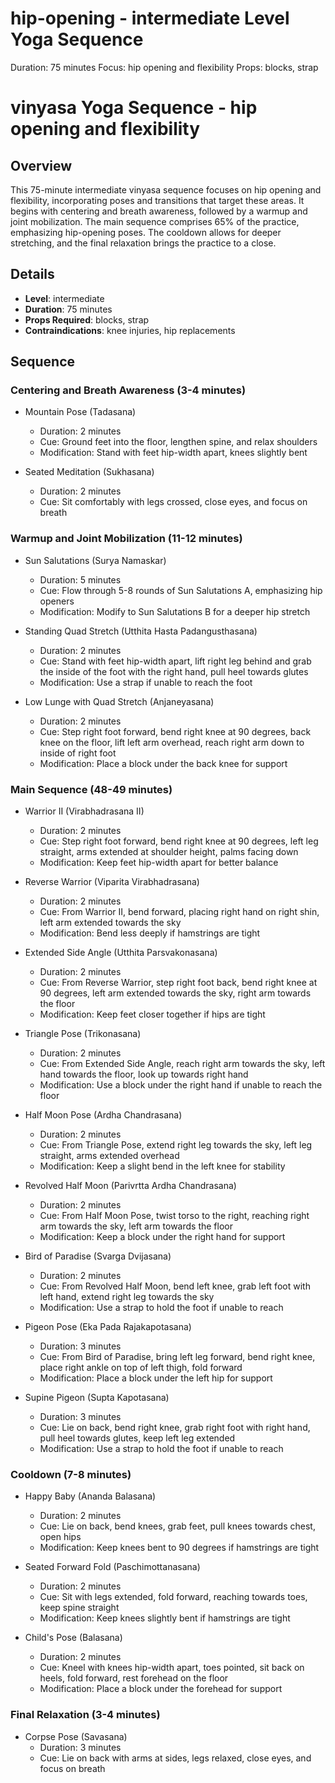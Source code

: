 # hip-opening - intermediate Level Yoga Sequence
Duration: 75 minutes
Focus: hip opening and flexibility
Props: blocks, strap
# vinyasa Yoga Sequence - hip opening and flexibility

## Overview

This 75-minute intermediate vinyasa sequence focuses on hip opening and flexibility, incorporating poses and transitions that target these areas. It begins with centering and breath awareness, followed by a warmup and joint mobilization. The main sequence comprises 65% of the practice, emphasizing hip-opening poses. The cooldown allows for deeper stretching, and the final relaxation brings the practice to a close.

## Details
- **Level**: intermediate
- **Duration**: 75 minutes
- **Props Required**: blocks, strap
- **Contraindications**: knee injuries, hip replacements

## Sequence

### Centering and Breath Awareness (3-4 minutes)
- Mountain Pose (Tadasana)
  - Duration: 2 minutes
  - Cue: Ground feet into the floor, lengthen spine, and relax shoulders
  - Modification: Stand with feet hip-width apart, knees slightly bent

- Seated Meditation (Sukhasana)
  - Duration: 2 minutes
  - Cue: Sit comfortably with legs crossed, close eyes, and focus on breath

### Warmup and Joint Mobilization (11-12 minutes)
- Sun Salutations (Surya Namaskar)
  - Duration: 5 minutes
  - Cue: Flow through 5-8 rounds of Sun Salutations A, emphasizing hip openers
  - Modification: Modify to Sun Salutations B for a deeper hip stretch

- Standing Quad Stretch (Utthita Hasta Padangusthasana)
  - Duration: 2 minutes
  - Cue: Stand with feet hip-width apart, lift right leg behind and grab the inside of the foot with the right hand, pull heel towards glutes
  - Modification: Use a strap if unable to reach the foot

- Low Lunge with Quad Stretch (Anjaneyasana)
  - Duration: 2 minutes
  - Cue: Step right foot forward, bend right knee at 90 degrees, back knee on the floor, lift left arm overhead, reach right arm down to inside of right foot
  - Modification: Place a block under the back knee for support

### Main Sequence (48-49 minutes)
- Warrior II (Virabhadrasana II)
  - Duration: 2 minutes
  - Cue: Step right foot forward, bend right knee at 90 degrees, left leg straight, arms extended at shoulder height, palms facing down
  - Modification: Keep feet hip-width apart for better balance

- Reverse Warrior (Viparita Virabhadrasana)
  - Duration: 2 minutes
  - Cue: From Warrior II, bend forward, placing right hand on right shin, left arm extended towards the sky
  - Modification: Bend less deeply if hamstrings are tight

- Extended Side Angle (Utthita Parsvakonasana)
  - Duration: 2 minutes
  - Cue: From Reverse Warrior, step right foot back, bend right knee at 90 degrees, left arm extended towards the sky, right arm towards the floor
  - Modification: Keep feet closer together if hips are tight

- Triangle Pose (Trikonasana)
  - Duration: 2 minutes
  - Cue: From Extended Side Angle, reach right arm towards the sky, left hand towards the floor, look up towards right hand
  - Modification: Use a block under the right hand if unable to reach the floor

- Half Moon Pose (Ardha Chandrasana)
  - Duration: 2 minutes
  - Cue: From Triangle Pose, extend right leg towards the sky, left leg straight, arms extended overhead
  - Modification: Keep a slight bend in the left knee for stability

- Revolved Half Moon (Parivrtta Ardha Chandrasana)
  - Duration: 2 minutes
  - Cue: From Half Moon Pose, twist torso to the right, reaching right arm towards the sky, left arm towards the floor
  - Modification: Keep a block under the right hand for support

- Bird of Paradise (Svarga Dvijasana)
  - Duration: 2 minutes
  - Cue: From Revolved Half Moon, bend left knee, grab left foot with left hand, extend right leg towards the sky
  - Modification: Use a strap to hold the foot if unable to reach

- Pigeon Pose (Eka Pada Rajakapotasana)
  - Duration: 3 minutes
  - Cue: From Bird of Paradise, bring left leg forward, bend right knee, place right ankle on top of left thigh, fold forward
  - Modification: Place a block under the left hip for support

- Supine Pigeon (Supta Kapotasana)
  - Duration: 3 minutes
  - Cue: Lie on back, bend right knee, grab right foot with right hand, pull heel towards glutes, keep left leg extended
  - Modification: Use a strap to hold the foot if unable to reach

### Cooldown (7-8 minutes)
- Happy Baby (Ananda Balasana)
  - Duration: 2 minutes
  - Cue: Lie on back, bend knees, grab feet, pull knees towards chest, open hips
  - Modification: Keep knees bent to 90 degrees if hamstrings are tight

- Seated Forward Fold (Paschimottanasana)
  - Duration: 2 minutes
  - Cue: Sit with legs extended, fold forward, reaching towards toes, keep spine straight
  - Modification: Keep knees slightly bent if hamstrings are tight

- Child's Pose (Balasana)
  - Duration: 2 minutes
  - Cue: Kneel with knees hip-width apart, toes pointed, sit back on heels, fold forward, rest forehead on the floor
  - Modification: Place a block under the forehead for support

### Final Relaxation (3-4 minutes)
- Corpse Pose (Savasana)
  - Duration: 3 minutes
  - Cue: Lie on back with arms at sides, legs relaxed, close eyes, and focus on breath